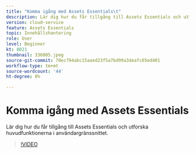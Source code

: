 ```yaml
---
title: "Komma igång med Assets Essentials\t"
description: Lär dig hur du får tillgång till Assets Essentials och utforska de viktigaste delarna i användargränssnittet.
version: cloud-service
feature: Assets Essentials
topic: Innehållshantering
role: User
level: Beginner
kt: 8021
thumbnail: 336005.jpeg
source-git-commit: 70ec794abc15aaed23f5a7bd99a3deafc65ed401
workflow-type: tm+mt
source-wordcount: '44'
ht-degree: 0%

---
```



# Komma igång med Assets Essentials

Lär dig hur du får tillgång till Assets Essentials och utforska huvudfunktionerna i användargränssnittet.

>[!VIDEO](https://video.tv.adobe.com/v/336005/?quality=9&learn=on)
